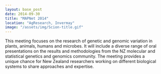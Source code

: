 ```yaml
---
layout: base_post
date: 2014-09-30
title: "MAPNet 2014"
location: "AgResearch, Invermay"
image: "/assets/img/Scion-title.gif"
---
```

<p>This meeting focuses on the research of genetic and genomic variation in plants, animals, humans and microbes. It will include a diverse range of oral presentations on the results and methodologies from the NZ molecular and statistical genetics and genomics community.  The meeting provides a unique chance for New Zealand researchers working on different biological systems to share approaches and expertise.</p>
